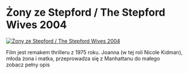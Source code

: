 Żony ze Stepford / The Stepford Wives 2004 
=============
[![Żony ze Stepford / The Stepford Wives 2004 ](http://vidos.pl/images/player.gif)](http://vidos.pl/ony-ze-stepford-the-stepford-wives-2004)

 Film jest remakem thrilleru z 1975 roku. Joanna (w tej roli Nicole Kidman), młoda żona i matka, przeprowadza się z Manhattanu do małego zobacz pełny opis
